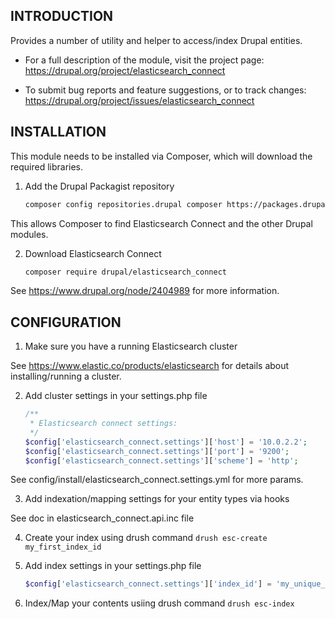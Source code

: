 ## INTRODUCTION 
 
 Provides a number of utility and helper to access/index Drupal entities.

 * For a full description of the module, visit the project page:
   https://drupal.org/project/elasticsearch_connect

 * To submit bug reports and feature suggestions, or to track changes:
   https://drupal.org/project/issues/elasticsearch_connect


## INSTALLATION

This module needs to be installed via Composer, which will download the required libraries.

1. Add the Drupal Packagist repository

    ```sh
    composer config repositories.drupal composer https://packages.drupal.org/8
    ```
This allows Composer to find Elasticsearch Connect and the other Drupal modules.

2. Download Elasticsearch Connect

   ```sh
   composer require drupal/elasticsearch_connect
   ```

See https://www.drupal.org/node/2404989 for more information.

## CONFIGURATION
1. Make sure you have a running Elasticsearch cluster

See https://www.elastic.co/products/elasticsearch for details about installing/running a cluster.

2. Add cluster settings in your settings.php file

	```php
	/**
	 * Elasticsearch connect settings:
	 */
	$config['elasticsearch_connect.settings']['host'] = '10.0.2.2';
	$config['elasticsearch_connect.settings']['port'] = '9200';
	$config['elasticsearch_connect.settings']['scheme'] = 'http';
	```
	
 See config/install/elasticsearch_connect.settings.yml for more params.

3. Add indexation/mapping settings for your entity types via hooks

See doc in elasticsearch_connect.api.inc file

4. Create your index using drush command `drush esc-create my_first_index_id`

5. Add index settings in your settings.php file

	```php
	$config['elasticsearch_connect.settings']['index_id'] = 'my_unique_index_id';
	```
6. Index/Map your contents usiing drush command `drush esc-index`
